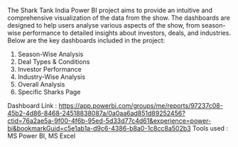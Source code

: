 The Shark Tank India Power BI project aims to provide an intuitive and comprehensive visualization of the data from the show. 
The dashboards are designed to help users analyse various aspects of the show, from season-wise performance to detailed insights about investors, deals, and industries. 
Below are the key dashboards included in the project:
1. Season-Wise Analysis
2. Deal Types & Conditions
3. Investor Performance
4. Industry-Wise Analysis
5. Overall Analysis
6. Specific Sharks Page

Dashboard Link : https://app.powerbi.com/groups/me/reports/97237c08-45b2-4d86-8468-24518838087a/0a0aa6ad851d89252456?ctid=76a2ae5a-9f00-4f6b-95ed-5d33d77c4d61&experience=power-bi&bookmarkGuid=c5e1ab1a-d9c6-4386-b8a0-1c8cc8a502b3
Tools used : MS Power BI, MS Excel
